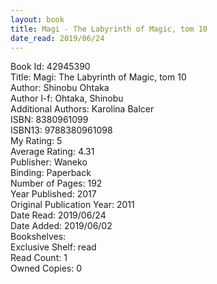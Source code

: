 ```yaml
---
layout: book
title: Magi - The Labyrinth of Magic, tom 10
date_read: 2019/06/24
---
```


Book Id: 42945390<br />
Title: Magi: The Labyrinth of Magic, tom 10<br />
Author: Shinobu Ohtaka<br />
Author l-f: Ohtaka, Shinobu<br />
Additional Authors: Karolina Balcer<br />
ISBN: 8380961099<br />
ISBN13: 9788380961098<br />
My Rating: 5<br />
Average Rating: 4.31<br />
Publisher: Waneko<br />
Binding: Paperback<br />
Number of Pages: 192<br />
Year Published: 2017<br />
Original Publication Year: 2011<br />
Date Read: 2019/06/24<br />
Date Added: 2019/06/02<br />
Bookshelves: <br />
Exclusive Shelf: read<br />
Read Count: 1<br />
Owned Copies: 0<br />

